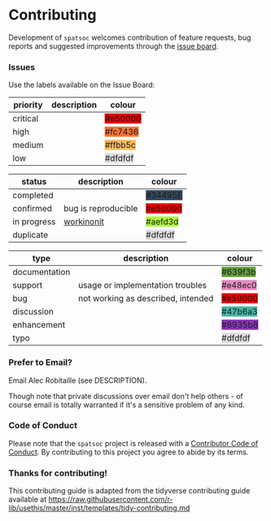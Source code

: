 # Contributing

Development of `spatsoc` welcomes contribution of feature requests, bug reports and suggested improvements through the [issue board](https://github.com/ropensci/spatsoc/issues). 

### Issues

Use the labels available on the Issue Board:

| priority  | description | colour                                          	| 
|-----------|-------------|---------------------------------------------------|
| critical 	|             | <span style="background:#e50000">#e50000</span> 	|
| high 	    |             | <span style="background:#fc7436">#fc7436</span> 	|
| medium 	  |             | <span style="background:#ffbb5c">#ffbb5c</span> 	|
| low 	    |             | <span style="background:#dfdfdf">#dfdfdf</span> 	|


| status      	| description                                	| colour                                            |
|-------------	|--------------------------------------------	|--------------------------------------------------	|
| completed   	|                                            	| <span style="background:#34495E">#34495E</span> 	|
| confirmed   	| bug is reproducible                        	| <span style="background:#e50000">#e50000</span> 	|
| in progress 	| [workinonit](https://youtu.be/5nO7IA1DeeI) 	| <span style="background:#aefd3d">#aefd3d</span> 	|
| duplicate   	|                                            	| <span style="background:#dfdfdf">#dfdfdf</span> 	|


|  type         	| description                        | colour                                           |
|---------------	|----------------------------------- |-------------------------------------------------	|
| documentation 	|             	                     | <span style="background:#639f3b">#639f3b</span> 	|
| support       	| usage or implementation troubles   | <span style="background:#e48ec0">#e48ec0</span>  |
| bug           	| not working as described, intended | <span style="background:#e50000">#e50000</span> 	|
| discussion    	|             	                     | <span style="background:#47b6a3">#47b6a3</span> 	|
| enhancement   	|             	                     | <span style="background:#8935b8">#8935b8</span> 	|
| typo          	|             	                     | <span style="background:#dfdfdf">#dfdfdf</span> 	|


### Prefer to Email? 

Email Alec Robitaille (see DESCRIPTION). 

Though note that private discussions over email don't help others - of course email is totally warranted if it's a sensitive problem of any kind.

### Code of Conduct

Please note that the `spatsoc` project is released with a
[Contributor Code of Conduct](CODE_OF_CONDUCT.md). By contributing to this
project you agree to abide by its terms.

### Thanks for contributing!

This contributing guide is adapted from the tidyverse contributing guide available at https://raw.githubusercontent.com/r-lib/usethis/master/inst/templates/tidy-contributing.md
